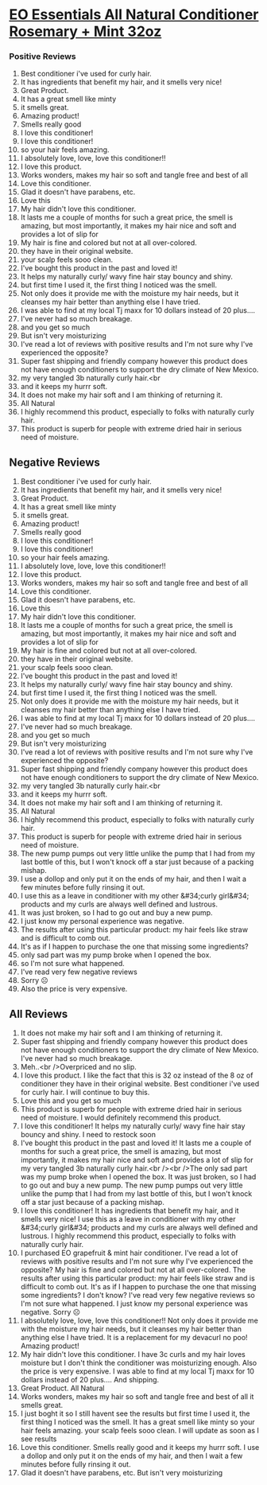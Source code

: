 # [EO Essentials All Natural Conditioner Rosemary + Mint 32oz](https://products.checkmycream.com/products/EO-Essentials-All-Natural-Conditioner-Rosemary-+-Mint-32oz.html)

### Positive Reviews

<ol>
      <li>Best conditioner i&#x27;ve used for curly hair.</li>
      <li>It has ingredients that benefit my hair, and it smells very nice!</li>
      <li>Great Product.</li>
      <li>It has a great smell like minty</li>
      <li>it smells great.</li>
      <li>Amazing product!</li>
      <li>Smells really good</li>
      <li>I love this conditioner!</li>
      <li>I love this conditioner!</li>
      <li>so your hair feels amazing.</li>
      <li>I absolutely love, love, love this conditioner!!</li>
      <li>I love this product.</li>
      <li>Works wonders, makes my hair so soft and tangle free and best of all</li>
      <li>Love this conditioner.  </li>
      <li>Glad it doesn&#x27;t have parabens, etc.  </li>
      <li>Love this</li>
      <li>My hair didn&#x27;t love this conditioner.</li>
      <li>It lasts me a couple of months for such a great price, the smell is amazing, but most importantly, it makes my hair nice and soft and provides a lot of slip for</li>
      <li>My hair is fine and colored but not at all over-colored.</li>
      <li>they have in their original website.</li>
      <li>your scalp feels sooo clean.</li>
      <li>I&#x27;ve bought this product in the past and loved it!</li>
      <li>It helps my naturally curly/ wavy fine hair stay bouncy and shiny.</li>
      <li>but first time I used it, the first thing I noticed was the smell.</li>
      <li>Not only does it provide me with the moisture my hair needs, but it cleanses my hair better than anything else I have tried.</li>
      <li>I was able to find at my local Tj maxx for 10 dollars instead of 20 plus....</li>
      <li>I&#x27;ve never had so much breakage.</li>
      <li>and you get so much</li>
      <li>But isn&#x27;t very moisturizing</li>
      <li>I&#x27;ve read a lot of reviews with positive results and I&#x27;m not sure why I&#x27;ve experienced the opposite?</li>
      <li>Super fast shipping and friendly company however this product does not have enough conditioners to support the dry climate of New Mexico.</li>
      <li>my very tangled 3b naturally curly hair.&lt;br</li>
      <li>and it keeps my hurrr soft.  </li>
      <li>It does not make my hair soft and I am thinking of returning it.</li>
      <li>All Natural</li>
      <li>I highly  recommend this product, especially to folks with naturally curly hair.</li>
      <li>This product is superb for people with extreme dried hair in serious need of moisture.</li>
</ol>


<h2>Negative Reviews</h2>
<ol>
<li> Best conditioner i&#x27;ve used for curly hair.</li>
<li> It has ingredients that benefit my hair, and it smells very nice!</li>
<li> Great Product.</li>
<li> It has a great smell like minty</li>
<li> it smells great.</li>
<li> Amazing product!</li>
<li> Smells really good</li>
<li> I love this conditioner!</li>
<li> I love this conditioner!</li>
<li> so your hair feels amazing.</li>
<li> I absolutely love, love, love this conditioner!!</li>
<li> I love this product.</li>
<li> Works wonders, makes my hair so soft and tangle free and best of all</li>
<li> Love this conditioner.  </li>
<li> Glad it doesn&#x27;t have parabens, etc.  </li>
<li> Love this</li>
<li> My hair didn&#x27;t love this conditioner.</li>
<li> It lasts me a couple of months for such a great price, the smell is amazing, but most importantly, it makes my hair nice and soft and provides a lot of slip for</li>
<li> My hair is fine and colored but not at all over-colored.</li>
<li> they have in their original website.</li>
<li> your scalp feels sooo clean.</li>
<li> I&#x27;ve bought this product in the past and loved it!</li>
<li> It helps my naturally curly/ wavy fine hair stay bouncy and shiny.</li>
<li> but first time I used it, the first thing I noticed was the smell.</li>
<li> Not only does it provide me with the moisture my hair needs, but it cleanses my hair better than anything else I have tried.</li>
<li> I was able to find at my local Tj maxx for 10 dollars instead of 20 plus....</li>
<li> I&#x27;ve never had so much breakage.</li>
<li> and you get so much</li>
<li> But isn&#x27;t very moisturizing</li>
<li> I&#x27;ve read a lot of reviews with positive results and I&#x27;m not sure why I&#x27;ve experienced the opposite?</li>
<li> Super fast shipping and friendly company however this product does not have enough conditioners to support the dry climate of New Mexico.</li>
<li> my very tangled 3b naturally curly hair.&lt;br</li>
<li> and it keeps my hurrr soft.  </li>
<li> It does not make my hair soft and I am thinking of returning it.</li>
<li> All Natural</li>
<li> I highly  recommend this product, especially to folks with naturally curly hair.</li>
<li> This product is superb for people with extreme dried hair in serious need of moisture.</li>
<li> The new pump pumps out very little unlike the pump that I had from my last bottle of this, but I won&#x27;t knock off a star just because of a packing mishap.</li>
<li> I use a dollop and only put it on the ends of my hair, and then I wait a few minutes before fully rinsing it out.</li>
<li> I use this as a leave in conditioner with my other &amp;#34;curly girl&amp;#34; products and my curls are always well defined and lustrous.</li>
<li> It was just broken, so I had to go out and buy a new pump.</li>
<li> I just know my personal experience was negative.</li>
<li> The results after using this particular product: my hair feels like straw and is difficult to comb out.</li>
<li> It&#x27;s as if I happen to purchase the one that missing some ingredients?</li>
<li> only sad part was my pump broke when I opened the box.</li>
<li> so I&#x27;m not sure what happened.</li>
<li> I&#x27;ve read very few negative reviews</li>
<li> Sorry ☹</li>
<li> Also the price is very expensive.</li>
</ol>

<h2>All Reviews</h2>

<ol>
    <li> It does not make my hair soft and I am thinking of returning it.</li>
    <li> Super fast shipping and friendly company however this product does not have enough conditioners to support the dry climate of New Mexico. I&#x27;ve never had so much breakage.</li>
    <li> Meh..&lt;br /&gt;Overpriced and no slip.</li>
    <li> I love this product. I like the fact that this is 32 oz  instead of the 8 oz of conditioner  they have in their original website. Best conditioner i&#x27;ve used for curly hair. I will continue to buy this.</li>
    <li> Love this and you get so much</li>
    <li> This product is superb for people with extreme dried hair in serious need of moisture. I would definitely recommend this product.</li>
    <li> I love this conditioner! It helps my naturally curly/ wavy fine hair stay bouncy and shiny. I need to restock soon</li>
    <li> I&#x27;ve bought this product in the past and loved it! It lasts me a couple of months for such a great price, the smell is amazing, but most importantly, it makes my hair nice and soft and provides a lot of slip for my very tangled 3b naturally curly hair.&lt;br /&gt;&lt;br /&gt;The only sad part was my pump broke when I opened the box. It was just broken, so I had to go out and buy a new pump. The new pump pumps out very little unlike the pump that I had from my last bottle of this, but I won&#x27;t knock off a star just because of a packing mishap.</li>
    <li> I love this conditioner! It has ingredients that benefit my hair, and it smells very nice! I use this as a leave in conditioner with my other &amp;#34;curly girl&amp;#34; products and my curls are always well defined and lustrous. I highly  recommend this product, especially to folks with naturally curly hair.</li>
    <li> I purchased EO grapefruit &amp; mint hair conditioner. I&#x27;ve read a lot of reviews with positive results and I&#x27;m not sure why I&#x27;ve experienced the opposite? My hair is fine and colored but not at all over-colored. The results after using this particular product: my hair feels like straw and is difficult to comb out. It&#x27;s as if I happen to purchase the one that missing some ingredients? I don&#x27;t know? I&#x27;ve read very few negative reviews so I&#x27;m not sure what happened. I just know my personal experience was negative. Sorry ☹</li>
    <li> I absolutely love, love, love this conditioner!! Not only does it provide me with the moisture my hair needs, but it cleanses my hair better than anything else I have tried. It is a replacement for my devacurl no poo! Amazing product!</li>
    <li> My hair didn&#x27;t love this conditioner. I have 3c curls and my hair loves moisture but I don&#x27;t think the conditioner was moisturizing enough. Also the price is very expensive. I was able to find at my local Tj maxx for 10 dollars instead of 20 plus.... And shipping.</li>
    <li> Great Product. All Natural</li>
    <li> Works wonders, makes my hair so soft and tangle free and best of all it smells great.</li>
    <li> I just boght it so I still havent see the results but first time I used it, the first thing I noticed was the smell. It has a great smell like minty so your hair feels amazing. your scalp feels sooo clean. I will update as soon as I see results</li>
    <li> Love this conditioner.  Smells really good and it keeps my hurrr soft.  I use a dollop and only put it on the ends of my hair, and then I wait a few minutes before fully rinsing it out.</li>
    <li> Glad it doesn&#x27;t have parabens, etc.  But isn&#x27;t very moisturizing</li>
</ol>




